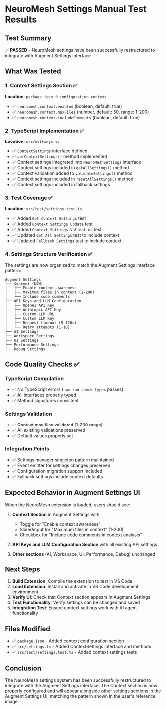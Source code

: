# NeuroMesh Settings Manual Test Results

## Test Summary
✅ **PASSED** - NeuroMesh settings have been successfully restructured to integrate with Augment Settings interface

## What Was Tested

### 1. Context Settings Section ✅
**Location**: `package.json` → `configuration.context`
- ✅ `neuromesh.context.enabled` (boolean, default: true)
- ✅ `neuromesh.context.maxFiles` (number, default: 50, range: 1-200)  
- ✅ `neuromesh.context.includeComments` (boolean, default: true)

### 2. TypeScript Implementation ✅
**Location**: `src/settings.ts`
- ✅ `ContextSettings` interface defined
- ✅ `getContextSettings()` method implemented
- ✅ Context settings integrated into `NeuroMeshSettings` interface
- ✅ Context settings included in `getAllSettings()` method
- ✅ Context validation added to `validateSettings()` method
- ✅ Context settings included in `resetAllSettings()` method
- ✅ Context settings included in fallback settings

### 3. Test Coverage ✅
**Location**: `src/test/settings.test.ts`
- ✅ Added `Get Context Settings` test
- ✅ Added `Context Settings Update` test  
- ✅ Added `Context Settings Validation` test
- ✅ Updated `Get All Settings` test to include context
- ✅ Updated `Fallback Settings` test to include context

### 4. Settings Structure Verification ✅

The settings are now organized to match the Augment Settings interface pattern:

```
Augment Settings
├── Context (NEW)
│   ├── Enable context awareness
│   ├── Maximum files in context (1-200)
│   └── Include code comments
├── API Keys and LLM Configuration
│   ├── OpenAI API Key
│   ├── Anthropic API Key
│   ├── Custom LLM URL
│   ├── Custom LLM Key
│   ├── Request timeout (5-120s)
│   └── Retry attempts (1-10)
├── AI Settings
├── Workspace Settings
├── UI Settings
├── Performance Settings
└── Debug Settings
```

## Code Quality Checks ✅

### TypeScript Compilation
- ✅ No TypeScript errors (`npm run check-types` passes)
- ✅ All interfaces properly typed
- ✅ Method signatures consistent

### Settings Validation
- ✅ Context max files validated (1-200 range)
- ✅ All existing validations preserved
- ✅ Default values properly set

### Integration Points
- ✅ Settings manager singleton pattern maintained
- ✅ Event emitter for settings changes preserved
- ✅ Configuration migration support included
- ✅ Fallback settings include context defaults

## Expected Behavior in Augment Settings UI

When the NeuroMesh extension is loaded, users should see:

1. **Context Section** in Augment Settings with:
   - Toggle for "Enable context awareness" 
   - Slider/input for "Maximum files in context" (1-200)
   - Checkbox for "Include code comments in context analysis"

2. **API Keys and LLM Configuration Section** with all existing API settings

3. **Other sections** (AI, Workspace, UI, Performance, Debug) unchanged

## Next Steps

1. **Build Extension**: Compile the extension to test in VS Code
2. **Load Extension**: Install and activate in VS Code development environment  
3. **Verify UI**: Check that Context section appears in Augment Settings
4. **Test Functionality**: Verify settings can be changed and saved
5. **Integration Test**: Ensure context settings work with AI agent functionality

## Files Modified

- ✅ `package.json` - Added context configuration section
- ✅ `src/settings.ts` - Added ContextSettings interface and methods
- ✅ `src/test/settings.test.ts` - Added context settings tests

## Conclusion

The NeuroMesh settings system has been successfully restructured to integrate with the Augment Settings interface. The Context section is now properly configured and will appear alongside other settings sections in the Augment Settings UI, matching the pattern shown in the user's reference image.
